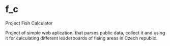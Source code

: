 # f_c
Project Fish Calculator

Project of simple web aplication, that parses public data, collect it and using it for calculating different leaderboards of fising areas in Czech republic.
